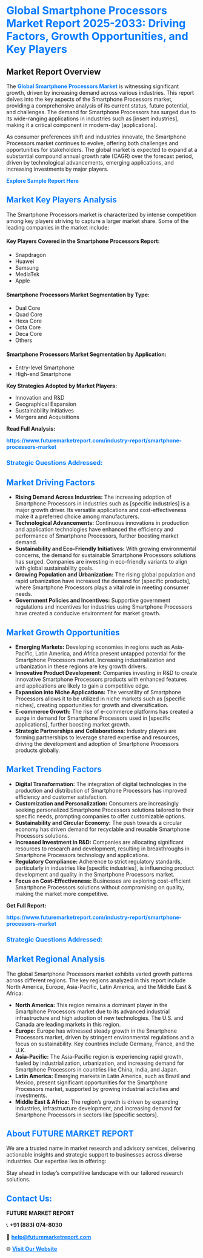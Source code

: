 <h1 style="color: #007BFF;">Global Smartphone Processors Market Report 2025-2033: Driving Factors, Growth Opportunities, and Key Players</h1>

<section id="overview">
<h2>Market Report Overview</h2>
<p>The <a href="https://www.futuremarketreport.com/industry-report/smartphone-processors-market" style="color: #007BFF; text-decoration: none;"><strong>Global Smartphone Processors Market</strong></a> is witnessing significant growth, driven by increasing demand across various industries. This report delves into the key aspects of the Smartphone Processors market, providing a comprehensive analysis of its current status, future potential, and challenges. The demand for Smartphone Processors has surged due to its wide-ranging applications in industries such as [insert industries], making it a critical component in modern-day [applications].</p>
<p>As consumer preferences shift and industries innovate, the Smartphone Processors market continues to evolve, offering both challenges and opportunities for stakeholders. The global market is expected to expand at a substantial compound annual growth rate (CAGR) over the forecast period, driven by technological advancements, emerging applications, and increasing investments by major players.</p>
</section>

<section id="overview">
<p><a href="https://www.futuremarketreport.com/request-sample/reportId=76389" style="color: #007BFF; text-decoration: none;"><strong>Explore Sample Report Here</strong></a></p>
</section>

<section id="key-players">
<h2 style="color: #007BFF;">Market Key Players Analysis</h2>
<p>The Smartphone Processors market is characterized by intense competition among key players striving to capture a larger market share. Some of the leading companies in the market include:</p>
<h4>Key Players Covered in the Smartphone Processors Report:</h4>
<ul><li>Snapdragon</li><li>Huawei</li><li>Samsung</li><li>MediaTek</li><li>Apple</li></ul>
<h4>Smartphone Processors Market Segmentation by Type:</h4>
<ul><li>Dual Core</li><li>Quad Core</li><li>Hexa Core</li><li>Octa Core</li><li>Deca Core</li><li>Others</li></ul>

<h4>Smartphone Processors Market Segmentation by Application:</h4>
<ul><li>Entry-level Smartphone</li><li>High-end Smartphone</li></ul>
<p><strong>Key Strategies Adopted by Market Players:</strong></p>
<ul>
<li>Innovation and R&D</li>
<li>Geographical Expansion</li>
<li>Sustainability Initiatives</li>
<li>Mergers and Acquisitions</li>
</ul>
</section>

<section>
<p><strong>Read Full Analysis: </strong></p><a href="https://www.futuremarketreport.com/industry-report/smartphone-processors-market" style="color: #007BFF; text-decoration: none;"><strong>https://www.futuremarketreport.com/industry-report/smartphone-processors-market</strong></a>
<h3 style="color: #007BFF;">Strategic Questions Addressed:</h3>
</section>

<section id="driving-factors">
<h2 style="color: #007BFF;">Market Driving Factors</h2>
<ul>
<li><strong>Rising Demand Across Industries:</strong> The increasing adoption of Smartphone Processors in industries such as [specific industries] is a major growth driver. Its versatile applications and cost-effectiveness make it a preferred choice among manufacturers.</li>
<li><strong>Technological Advancements:</strong> Continuous innovations in production and application technologies have enhanced the efficiency and performance of Smartphone Processors, further boosting market demand.</li>
<li><strong>Sustainability and Eco-Friendly Initiatives:</strong> With growing environmental concerns, the demand for sustainable Smartphone Processors solutions has surged. Companies are investing in eco-friendly variants to align with global sustainability goals.</li>
<li><strong>Growing Population and Urbanization:</strong> The rising global population and rapid urbanization have increased the demand for [specific products], where Smartphone Processors plays a vital role in meeting consumer needs.</li>
<li><strong>Government Policies and Incentives:</strong> Supportive government regulations and incentives for industries using Smartphone Processors have created a conducive environment for market growth.</li>
</ul>
</section>

<section id="growth-opportunities">
<h2 style="color: #007BFF;">Market Growth Opportunities</h2>
<ul>
<li><strong>Emerging Markets:</strong> Developing economies in regions such as Asia-Pacific, Latin America, and Africa present untapped potential for the Smartphone Processors market. Increasing industrialization and urbanization in these regions are key growth drivers.</li>
<li><strong>Innovative Product Development:</strong> Companies investing in R&D to create innovative Smartphone Processors products with enhanced features and applications are likely to gain a competitive edge.</li>
<li><strong>Expansion into Niche Applications:</strong> The versatility of Smartphone Processors allows it to be utilized in niche markets such as [specific niches], creating opportunities for growth and diversification.</li>
<li><strong>E-commerce Growth:</strong> The rise of e-commerce platforms has created a surge in demand for Smartphone Processors used in [specific applications], further boosting market growth.</li>
<li><strong>Strategic Partnerships and Collaborations:</strong> Industry players are forming partnerships to leverage shared expertise and resources, driving the development and adoption of Smartphone Processors products globally.</li>
</ul>
</section>

<section id="trending-factors">
<h2 style="color: #007BFF;">Market Trending Factors</h2>
<ul>
<li><strong>Digital Transformation:</strong> The integration of digital technologies in the production and distribution of Smartphone Processors has improved efficiency and customer satisfaction.</li>
<li><strong>Customization and Personalization:</strong> Consumers are increasingly seeking personalized Smartphone Processors solutions tailored to their specific needs, prompting companies to offer customizable options.</li>
<li><strong>Sustainability and Circular Economy:</strong> The push towards a circular economy has driven demand for recyclable and reusable Smartphone Processors solutions.</li>
<li><strong>Increased Investment in R&D:</strong> Companies are allocating significant resources to research and development, resulting in breakthroughs in Smartphone Processors technology and applications.</li>
<li><strong>Regulatory Compliance:</strong> Adherence to strict regulatory standards, particularly in industries like [specific industries], is influencing product development and quality in the Smartphone Processors market.</li>
<li><strong>Focus on Cost-Effectiveness:</strong> Businesses are exploring cost-efficient Smartphone Processors solutions without compromising on quality, making the market more competitive.</li>
</ul>
</section>

<section>
<p><strong>Get Full Report: </strong></p><a href="https://www.futuremarketreport.com/industry-report/smartphone-processors-market" style="color: #007BFF; text-decoration: none;"><strong>https://www.futuremarketreport.com/industry-report/smartphone-processors-market</strong></a>
<h3 style="color: #007BFF;">Strategic Questions Addressed:</h3>
</section>


<section id="regional-analysis">
<h2 style="color: #007BFF;">Market Regional Analysis</h2>
<p>The global Smartphone Processors market exhibits varied growth patterns across different regions. The key regions analyzed in this report include North America, Europe, Asia-Pacific, Latin America, and the Middle East & Africa:</p>
<ul>
<li><strong>North America:</strong> This region remains a dominant player in the Smartphone Processors market due to its advanced industrial infrastructure and high adoption of new technologies. The U.S. and Canada are leading markets in this region.</li>
<li><strong>Europe:</strong> Europe has witnessed steady growth in the Smartphone Processors market, driven by stringent environmental regulations and a focus on sustainability. Key countries include Germany, France, and the U.K.</li>
<li><strong>Asia-Pacific:</strong> The Asia-Pacific region is experiencing rapid growth, fueled by industrialization, urbanization, and increasing demand for Smartphone Processors in countries like China, India, and Japan.</li>
<li><strong>Latin America:</strong> Emerging markets in Latin America, such as Brazil and Mexico, present significant opportunities for the Smartphone Processors market, supported by growing industrial activities and investments.</li>
<li><strong>Middle East & Africa:</strong> The region’s growth is driven by expanding industries, infrastructure development, and increasing demand for Smartphone Processors in sectors like [specific sectors].</li>
</ul>
</section>

<footer>
<h2 style="color: #007BFF;">About FUTURE MARKET REPORT</h2>
<p>We are a trusted name in market research and advisory services, delivering actionable insights and strategic support to businesses across diverse industries. Our expertise lies in offering:</p>

<p>Stay ahead in today’s competitive landscape with our tailored research solutions.</p>

<h2 style="color: #007BFF;">Contact Us:</h2>
<p><strong>FUTURE MARKET REPORT</strong></p>
<p>📞 <strong>+91 (883) 074-8030</strong></p>
<p>📧 <strong><a href="mailto:help@futuremarketreport.com" style="color: #007BFF;">help@futuremarketreport.com</a></strong></p>
<p>🌐 <strong><a href="https://www.futuremarketreport.com/" style="color: #007BFF;">Visit Our Website</a></strong></p>
</footer>
